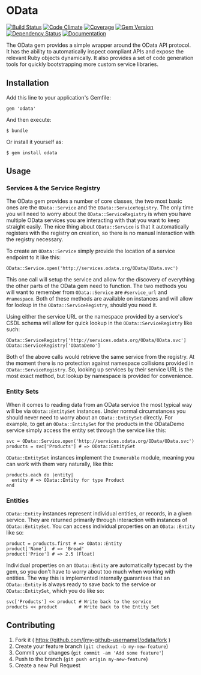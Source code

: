 # OData

[![Build Status](https://travis-ci.org/ruby-odata/odata.svg?branch=master)](https://travis-ci.org/plainprogrammer/odata)
[![Code Climate](https://codeclimate.com/github/ruby-odata/odata.png)](https://codeclimate.com/github/plainprogrammer/odata)
[![Coverage](https://codeclimate.com/github/ruby-odata/odata/coverage.png)](https://codeclimate.com/github/plainprogrammer/odata)
[![Gem Version](https://badge.fury.io/rb/odata.svg)](http://badge.fury.io/rb/odata)
[![Dependency Status](https://gemnasium.com/ruby-odata/odata.svg)](https://gemnasium.com/plainprogrammer/odata)
[![Documentation](http://inch-ci.org/github/ruby-odata/odata.png?branch=master)](http://rubydoc.info/github/plainprogrammer/odata/master/frames)

The OData gem provides a simple wrapper around the OData API protocol. It has
the ability to automatically inspect compliant APIs and expose the relevant
Ruby objects dynamically. It also provides a set of code generation tools for
quickly bootstrapping more custom service libraries.

## Installation

Add this line to your application's Gemfile:

    gem 'odata'

And then execute:

    $ bundle

Or install it yourself as:

    $ gem install odata

## Usage

### Services & the Service Registry

The OData gem provides a number of core classes, the two most basic ones are
the `OData::Service` and the `OData::ServiceRegistry`. The only time you will need
to worry about the `OData::ServiceRegistry` is when you have multiple OData
services you are interacting with that you want to keep straight easily. The
nice thing about `OData::Service` is that it automatically registers with the
registry on creation, so there is no manual interaction with the registry
necessary.

To create an `OData::Service` simply provide the location of a service endpoint
to it like this:

    OData::Service.open('http://services.odata.org/OData/OData.svc')

This one call will setup the service and allow for the discovery of everything
the other parts of the OData gem need to function. The two methods you will
want to remember from `OData::Service` are `#service_url` and `#namespace`. Both
of these methods are available on instances and will allow for lookup in the
`OData::ServiceRegistry`, should you need it.

Using either the service URL or the namespace provided by a service's CSDL
schema will allow for quick lookup in the `OData::ServiceRegistry` like such:

    OData::ServiceRegistry['http://services.odata.org/OData/OData.svc']
    OData::ServiceRegistry['ODataDemo']

Both of the above calls would retrieve the same service from the registry. At
the moment there is no protection against namespace collisions provided in
`OData::ServiceRegistry`. So, looking up services by their service URL is the
most exact method, but lookup by namespace is provided for convenience.

### Entity Sets

When it comes to reading data from an OData service the most typical way will
be via `OData::EntitySet` instances. Under normal circumstances you should
never need to worry about an `OData::EntitySet` directly. For example, to get
an `OData::EntitySet` for the products in the ODataDemo service simply access
the entity set through the service like this:

    svc = OData::Service.open('http://services.odata.org/OData/OData.svc')
    products = svc['Products'] # => OData::EntitySet

`OData::EntitySet` instances implement the `Enumerable` module, meaning you can
work with them very naturally, like this:

    products.each do |entity|
      entity # => OData::Entity for type Product
    end

### Entities

`OData::Entity` instances represent individual entities, or records, in a given
service. They are returned primarily through interaction with instances of
`OData::EntitySet`. You can access individual properties on an `OData::Entity`
like so:

    product = products.first # => OData::Entity
    product['Name']  # => 'Bread'
    product['Price'] # => 2.5 (Float)

Individual properties on an `OData::Entity` are automatically typecast by the
gem, so you don't have to worry about too much when working with entities. The
way this is implemented internally guarantees that an `OData::Entity` is always
ready to save back to the service or `OData::EntitySet`, which you do like so:

    svc['Products'] << product # Write back to the service
    products << product        # Write back to the Entity Set

## Contributing

1. Fork it ( https://github.com/[my-github-username]/odata/fork )
2. Create your feature branch (`git checkout -b my-new-feature`)
3. Commit your changes (`git commit -am 'Add some feature'`)
4. Push to the branch (`git push origin my-new-feature`)
5. Create a new Pull Request
